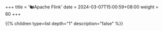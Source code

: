 +++
title = '🐿️Apache Flink'
date = 2024-03-07T15:00:59+08:00
weight = 60
+++


{{% children type=list  depth="1" description="false" %}}